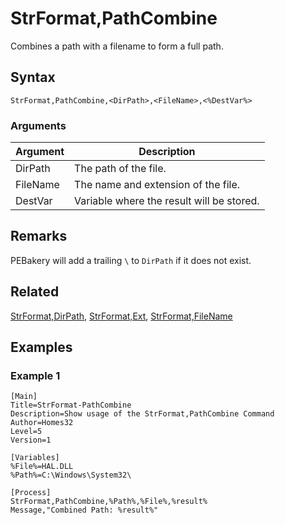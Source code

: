 # StrFormat,PathCombine

Combines a path with a filename to form a full path.

## Syntax

```pebakery
StrFormat,PathCombine,<DirPath>,<FileName>,<%DestVar%>
```

### Arguments

| Argument | Description |
| --- | --- |
| DirPath | The path of the file. |
| FileName | The name and extension of the file. |
| DestVar | Variable where the result will be stored. |

## Remarks

PEBakery will add a trailing `\` to `DirPath` if it does not exist.

## Related

[StrFormat,DirPath](./DirPath.md), [StrFormat,Ext](./Ext.md), [StrFormat,FileName](./FileName.md)

## Examples

### Example 1

```pebakery
[Main]
Title=StrFormat-PathCombine
Description=Show usage of the StrFormat,PathCombine Command
Author=Homes32
Level=5
Version=1

[Variables]
%File%=HAL.DLL
%Path%=C:\Windows\System32\

[Process]
StrFormat,PathCombine,%Path%,%File%,%result%
Message,"Combined Path: %result%"
```